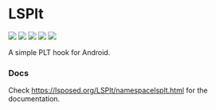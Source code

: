 # LSPlt


![](https://img.shields.io/badge/license-LGPL--3.0-orange.svg)
![](https://img.shields.io/badge/Android-5.0%20--%2013-blue.svg)
![](https://img.shields.io/badge/arch-armeabi--v7a%20%7C%20arm64--v8a%20%7C%20x86%20%7C%20x86--64-brightgreen.svg)
![](https://github.com/LSPosed/LSPlt/actions/workflows/build.yml/badge.svg?branch=master&event=push)
![](https://img.shields.io/maven-central/v/org.lsposed.lsplt/lsplt.svg)

A simple PLT hook for Android.

### Docs

Check https://lsposed.org/LSPlt/namespacelsplt.html for the documentation.

